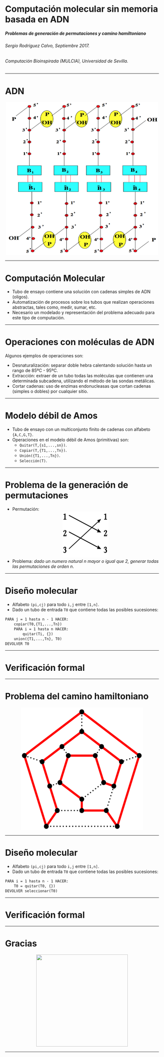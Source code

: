 Computación molecular sin memoria basada en ADN
===

#####  Problemas de generación de permutaciones y camino hamiltoniano

###### Sergio Rodríguez Calvo, Septiembre 2017. 
###### Computación Bioinspirada (MULCIA), Universidad de Sevilla.

---

# ADN

<div style="text-align:center"><img width="500" height="500" src="./images/molecula_adn.png"/></div>

---

# Computación Molecular

- Tubo de ensayo contiene una solución con cadenas simples de ADN (oligos).
- Automatización de procesos sobre los tubos que realizan operaciones abstractas, tales como, medir, sumar, etc.
- Necesario un modelado y representación del problema adecuado para este tipo de computación.

---

# Operaciones con moléculas de ADN

Algunos ejemplos de operaciones son:

- Desnaturalización: separar doble hebra calentando solución hasta un rango de 85ºC - 95ºC.
- Extracción: extraer de un tubo todas las moléculas que contienen una determinada subcadena, utilizando el método de las sondas metálicas.
- Cortar cadenas: uso de enzimas endonucleasas que cortan cadenas (simples o dobles) por cualquier sitio.

---

# Modelo débil de Amos

- Tubo de ensayo con un multiconjunto finito de cadenas con alfabeto `{A,C,G,T}`.
- Operaciones en el modelo débil de Amos (primitivas) son:
  - `Quitar(T,{s1,...,sn})`.
  - `Copiar(T,{T1,...,Tn})`.
  - `Unión({T1,...,Tn})`.
  - `Selección(T)`.

---

# Problema de la generación de permutaciones

- Permutación: <div style="text-align:center"><img width="150" height="150" src="./images/permutaciones.jpeg"/></div>
- Problema: _dado un numero natural n mayor o igual que 2, generar todas las permutaciones de orden n_.

---

# Diseño molecular

- Alfabeto `(pi,cj)` para todo `i,j` entre `[1,n]`.
- Dado un tubo de entrada `T0` que contiene todas las posibles sucesiones:
```
PARA j = 1 hasta n - 1 HACER:
    copiar(T0,{T1,...,Tn})
    PARA i = 1 hasta n HACER:
        quitar(Ti, {})
    union({T1,...,Tn}, T0)
DEVOLVER T0
```

---

# Verificación formal

---

# Problema del camino hamiltoniano

<div style="text-align:center"><img width="400" height="400" src="./images/hamiltoniano.png"/></div>

---

# Diseño molecular

- Alfabeto `(pi,cj)` para todo `i,j` entre `[1,n]`.
- Dado un tubo de entrada `T0` que contiene todas las posibles sucesiones:
```
PARA i = 1 hasta n - 1 HACER:
    T0 = quitar(T0, {})
DEVOLVER seleccionar(T0)
```

---

# Verificación formal

---

# Gracias

<div style="text-align:center"><img width="300" height="300" src="http://ahoragetafe.es/wp-content/uploads/2016/11/descarga-1.jpg" /></div>

---